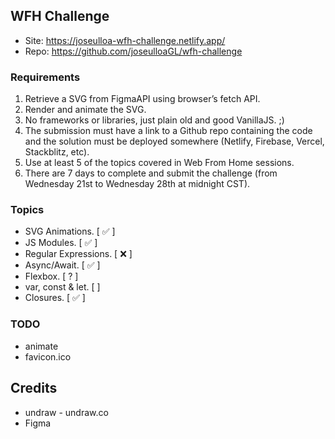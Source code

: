 ## WFH Challenge

- Site: https://joseulloa-wfh-challenge.netlify.app/
- Repo: https://github.com/joseulloaGL/wfh-challenge

### Requirements
1. Retrieve a SVG from F​igmaAPI​ using browser’s fetch API.
2. Render and animate the SVG.
3. No frameworks or libraries, just plain old and good VanillaJS. ;)
4. The submission must have a link to a Github repo containing the code and the solution must be
deployed somewhere (Netlify, Firebase, Vercel, Stackblitz, etc).
5. Use at least 5 of the topics covered in Web From Home sessions.
6. There are 7 days to complete and submit the challenge (from Wednesday 21st to Wednesday
28th at midnight CST).

### Topics
- SVG Animations.      [ ✅ ]
- JS Modules.          [ ✅ ]
- Regular Expressions. [ ❌ ]
- Async/Await.         [ ✅ ]
- Flexbox.             [ ? ]
- var, const & let.    [ ]
- Closures.            [ ✅ ]

### TODO
- animate
- favicon.ico

## Credits

- undraw - undraw.co
- Figma